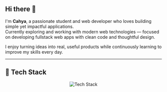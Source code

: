 ## Hi there 👋

I'm **Cahya**, a passionate student and web developer who loves building simple yet impactful applications.  
Currently exploring and working with modern web technologies — focused on developing fullstack web apps with clean code and thoughtful design.

I enjoy turning ideas into real, useful products while continuously learning to improve my skills every day.

---

## 🎨 Tech Stack

<p align="center">
  <img src="https://skillicons.dev/icons?i=html,css,bootstrap,tailwind,js,ts,react,nextjs,nodejs,express,python,mongodb,mysql,git,figma,postman,java,supabase" alt="Tech Stack" />
</p>
